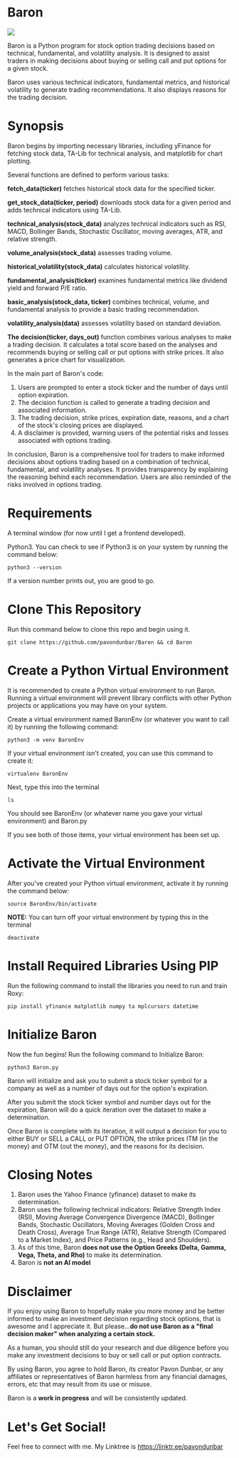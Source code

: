 # Baron

<img src="https://miro.medium.com/v2/resize:fit:1400/format:webp/1*vWnjxyUO7QtzlOvw2vRYAw.png"></img>

Baron is a Python program for stock option trading decisions based on technical, fundamental, and volatility analysis. It is designed to assist traders in making decisions about buying or selling call and put options for a given stock. 

Baron uses various technical indicators, fundamental metrics, and historical volatility to generate trading recommendations. It also displays reasons for the trading decision.

# Synopsis 

Baron begins by importing necessary libraries, including yFinance for fetching stock data, TA-Lib for technical analysis, and matplotlib for chart plotting.

Several functions are defined to perform various tasks:

**fetch_data(ticker)** fetches historical stock data for the specified ticker.

**get_stock_data(ticker, period)** downloads stock data for a given period and adds technical indicators using TA-Lib.

**technical_analysis(stock_data)** analyzes technical indicators such as RSI, MACD, Bollinger Bands, Stochastic Oscillator, moving averages, ATR, and relative strength.

**volume_analysis(stock_data)** assesses trading volume.

**historical_volatility(stock_data)** calculates historical volatility.

**fundamental_analysis(ticker)** examines fundamental metrics like dividend yield and forward P/E ratio.

**basic_analysis(stock_data, ticker)** combines technical, volume, and fundamental analysis to provide a basic trading recommendation.

**volatility_analysis(data)** assesses volatility based on standard deviation.

**The decision(ticker, days_out)** function combines various analyses to make a trading decision. It calculates a total score based on the analyses and recommends buying or selling call or put options with strike prices. It also generates a price chart for visualization.

In the main part of Baron's code:

1. Users are prompted to enter a stock ticker and the number of days until option expiration.
2. The decision function is called to generate a trading decision and associated information.
3. The trading decision, strike prices, expiration date, reasons, and a chart of the stock's closing prices are displayed.
4. A disclaimer is provided, warning users of the potential risks and losses associated with options trading.

In conclusion, Baron is a comprehensive tool for traders to make informed decisions about options trading based on a combination of technical, fundamental, and volatility analyses. It provides transparency by explaining the reasoning behind each recommendation. Users are also reminded of the risks involved in options trading.

# Requirements

A terminal window (for now until I get a frontend developed).

Python3.  You can check to see if Python3 is on your system by running the command below:

```
python3 --version
```

If a version number prints out, you are good to go.

# Clone This Repository

Run this command below to clone this repo and begin using it.

```
git clone https://github.com/pavondunbar/Baron && cd Baron
```


# Create a Python Virtual Environment

It is recommended to create a Python virtual environment to run Baron.  Running a virtual environment will prevent library conflicts with other Python projects or applications you may have on your system.

Create a virtual environment named BaronEnv (or whatever you want to call it) by running the following command:

```
python3 -m venv BaronEnv
```

If your virtual environment isn't created, you can use this command to create it:

```
virtualenv BaronEnv
```

Next, type this into the terminal

```
ls
```

You should see BaronEnv (or whatever name you gave your virtual environment) and Baron.py

If you see both of those items, your virtual environment has been set up.

# Activate the Virtual Environment

After you've created your Python virtual environment, activate it by running the command below:

```
source BaronEnv/bin/activate
```

**NOTE:** You can turn off your virtual environment by typing this in the terminal

```
deactivate
```

# Install Required Libraries Using PIP

Run the following command to install the libraries you need to run and train Roxy:

```
pip install yfinance matplotlib numpy ta mplcursors datetime
```

# Initialize Baron

Now the fun begins!  Run the following command to Initialize Baron:

```
python3 Baron.py
```

Baron will initialize and ask you to submit a stock ticker symbol for a company as well as a number of days out for the option's expiration.

After you submit the stock ticker symbol and number days out for the expiration, Baron will do a quick iteration over the dataset to make a determination.

Once Baron is complete with its iteration, it will output a decision for you to either BUY or SELL a CALL or PUT OPTION, the strike prices ITM (in the money) and OTM (out the money), and the reasons for its decision.

# Closing Notes

1. Baron uses the Yahoo Finance (yfinance) dataset to make its determination.
2. Baron uses the following technical indicators: Relative Strength Index (RSI), Moving Average Convergence Divergence (MACD), Bollinger Bands, Stochastic Oscillators, Moving Averages (Golden Cross and Death Cross), Average True Range (ATR), Relative Strength (Compared to a Market Index), and Price Patterns (e.g., Head and Shoulders).
3. As of this time, Baron **does not use the Option Greeks (Delta, Gamma, Vega, Theta, and Rho)** to make its determination.
4. Baron is **not an AI model**

# Disclaimer

If you enjoy using Baron to hopefully make you more money and be better informed to make an investment decision regarding stock options, that is awesome and I appreciate it.  But please...**do not use Baron as a "final decision maker" when analyzing a certain stock.** 

As a human, you should still do your research and due diligence before you make any investment decisions to buy or sell call or put option contracts.

By using Baron, you agree to hold Baron, its creator Pavon Dunbar, or any affiliates or representatives of Baron harmless from any financial damages, errors, etc that may result from its use or misuse.

Baron is a **work in progress** and will be consistently updated.

# Let's Get Social!

Feel free to connect with me.  My Linktree is https://linktr.ee/pavondunbar
